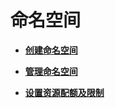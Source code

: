 # 命名空间<a name="cce_10_0030"></a>

-   **[创建命名空间](创建命名空间.md)**  

-   **[管理命名空间](管理命名空间.md)**  

-   **[设置资源配额及限制](设置资源配额及限制.md)**  


